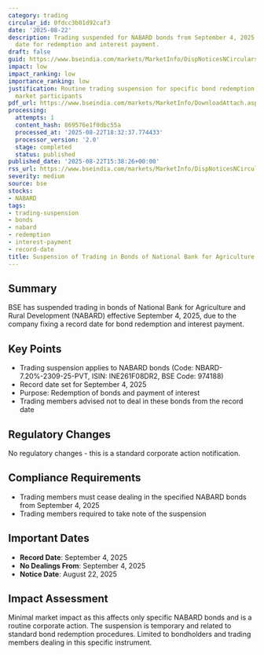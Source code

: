 ```yaml
---
category: trading
circular_id: 0fdcc3b01d92caf3
date: '2025-08-22'
description: Trading suspended for NABARD bonds from September 4, 2025 due to record
  date for redemption and interest payment.
draft: false
guid: https://www.bseindia.com/markets/MarketInfo/DispNoticesNCirculars.aspx?Noticeid={01E822E5-87EB-4AFE-835E-31B417E5F050}&noticeno=20250822-69&dt=08/22/2025&icount=69&totcount=86&flag=0
impact: low
impact_ranking: low
importance_ranking: low
justification: Routine trading suspension for specific bond redemption affecting limited
  market participants
pdf_url: https://www.bseindia.com/markets/MarketInfo/DownloadAttach.aspx?id=20250822-69&attachedId=
processing:
  attempts: 1
  content_hash: 869576e1f0dbc55a
  processed_at: '2025-08-22T18:32:37.774433'
  processor_version: '2.0'
  stage: completed
  status: published
published_date: '2025-08-22T15:38:26+00:00'
rss_url: https://www.bseindia.com/markets/MarketInfo/DispNoticesNCirculars.aspx?Noticeid={01E822E5-87EB-4AFE-835E-31B417E5F050}&noticeno=20250822-69&dt=08/22/2025&icount=69&totcount=86&flag=0
severity: medium
source: bse
stocks:
- NABARD
tags:
- trading-suspension
- bonds
- nabard
- redemption
- interest-payment
- record-date
title: Suspension of Trading in Bonds of National Bank for Agriculture and Rural Development
---
```


## Summary

BSE has suspended trading in bonds of National Bank for Agriculture and Rural Development (NABARD) effective September 4, 2025, due to the company fixing a record date for bond redemption and interest payment.

## Key Points

- Trading suspension applies to NABARD bonds (Code: NBARD-7.20%-2309-25-PVT, ISIN: INE261F08DR2, BSE Code: 974188)
- Record date set for September 4, 2025
- Purpose: Redemption of bonds and payment of interest
- Trading members advised not to deal in these bonds from the record date

## Regulatory Changes

No regulatory changes - this is a standard corporate action notification.

## Compliance Requirements

- Trading members must cease dealing in the specified NABARD bonds from September 4, 2025
- Trading members required to take note of the suspension

## Important Dates

- **Record Date**: September 4, 2025
- **No Dealings From**: September 4, 2025
- **Notice Date**: August 22, 2025

## Impact Assessment

Minimal market impact as this affects only specific NABARD bonds and is a routine corporate action. The suspension is temporary and related to standard bond redemption procedures. Limited to bondholders and trading members dealing in this specific instrument.